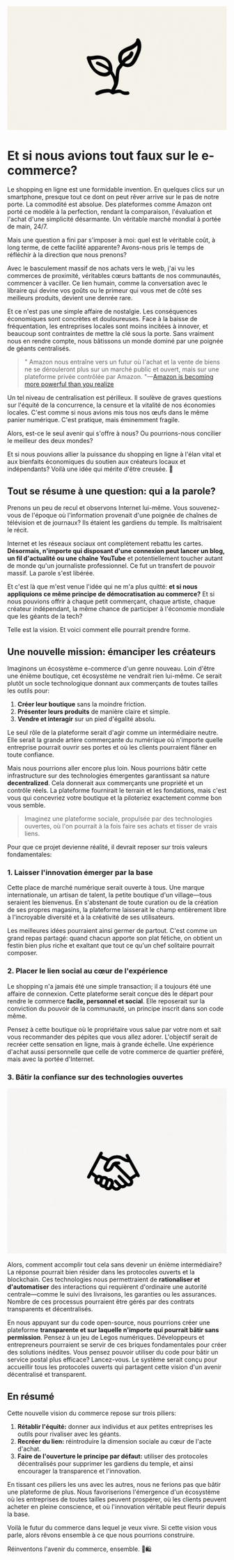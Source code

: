 ![](assets/thumbnail.jpg)

# Et si nous avions tout faux sur le e-commerce?

Le shopping en ligne est une formidable invention. En quelques clics sur un smartphone, presque tout ce dont on peut rêver arrive sur le pas de notre porte. La commodité est absolue. Des plateformes comme Amazon ont porté ce modèle à la perfection, rendant la comparaison, l'évaluation et l'achat d'une simplicité désarmante. Un véritable marché mondial à portée de main, 24/7.

Mais une question a fini par s'imposer à moi: quel est le véritable coût, à long terme, de cette facilité apparente? Avons-nous pris le temps de réfléchir à la direction que nous prenons?

Avec le basculement massif de nos achats vers le web, j'ai vu les commerces de proximité, véritables cœurs battants de nos communautés, commencer à vaciller. Ce lien humain, comme la conversation avec le libraire qui devine vos goûts ou le primeur qui vous met de côté ses meilleurs produits, devient une denrée rare.

Et ce n'est pas une simple affaire de nostalgie. Les conséquences économiques sont concrètes et douloureuses. Face à la baisse de fréquentation, les entreprises locales sont moins incitées à innover, et beaucoup sont contraintes de mettre la clé sous la porte. Sans vraiment nous en rendre compte, nous bâtissons un monde dominé par une poignée de géants centralisés.

> " Amazon nous entraîne vers un futur où l'achat et la vente de biens ne se dérouleront plus sur un marché public et ouvert, mais sur une plateforme privée contrôlée par Amazon. "—[Amazon is becoming more powerful than you realize](https://medium.com/s/2069/amazon-is-becoming-more-powerful-than-you-realize-2093d6860886)

Un tel niveau de centralisation est périlleux. Il soulève de graves questions sur l'équité de la concurrence, la censure et la vitalité de nos économies locales. C'est comme si nous avions mis tous nos œufs dans le même panier numérique. C'est pratique, mais éminemment fragile.

Alors, est-ce le seul avenir qui s'offre à nous? Ou pourrions-nous concilier le meilleur des deux mondes?

Et si nous pouvions allier la puissance du shopping en ligne à l'élan vital et aux bienfaits économiques du soutien aux créateurs locaux et indépendants? Voilà une idée qui mérite d'être creusée. 🌱

## Tout se résume à une question: qui a la parole?

Prenons un peu de recul et observons Internet lui-même. Vous souvenez-vous de l'époque où l'information provenait d'une poignée de chaînes de télévision et de journaux? Ils étaient les gardiens du temple. Ils maîtrisaient le récit.

Internet et les réseaux sociaux ont complètement rebattu les cartes. **Désormais, n'importe qui disposant d'une connexion peut lancer un blog, un fil d'actualité ou une chaîne YouTube** et potentiellement toucher autant de monde qu'un journaliste professionnel. Ce fut un transfert de pouvoir massif. La parole s'est libérée.

Et c'est là que m'est venue l'idée qui ne m'a plus quitté: **et si nous appliquions ce même principe de démocratisation au commerce?** Et si nous pouvions offrir à chaque petit commerçant, chaque artiste, chaque créateur indépendant, la même chance de participer à l'économie mondiale que les géants de la tech?

Telle est la vision. Et voici comment elle pourrait prendre forme.

## Une nouvelle mission: émanciper les créateurs

Imaginons un écosystème e-commerce d'un genre nouveau. Loin d'être une énième boutique, cet écosystème ne vendrait rien lui-même. Ce serait plutôt un socle technologique donnant aux commerçants de toutes tailles les outils pour:

1. **Créer leur boutique** sans la moindre friction.
2. **Présenter leurs produits** de manière claire et simple.
3. **Vendre et interagir** sur un pied d'égalité absolu.

Le seul rôle de la plateforme serait d'agir comme un intermédiaire neutre. Elle serait la grande artère commerçante du numérique où n'importe quelle entreprise pourrait ouvrir ses portes et où les clients pourraient flâner en toute confiance.

Mais nous pourrions aller encore plus loin. Nous pourrions bâtir cette infrastructure sur des technologies émergentes garantissant sa nature **decentralized**. Cela donnerait aux commerçants une propriété et un contrôle réels. La plateforme fournirait le terrain et les fondations, mais c'est vous qui concevriez votre boutique et la piloteriez exactement comme bon vous semble.

> Imaginez une plateforme sociale, propulsée par des technologies ouvertes, où l'on pourrait à la fois faire ses achats et tisser de vrais liens.

Pour que ce projet devienne réalité, il devrait reposer sur trois valeurs fondamentales:

### 1. Laisser l'innovation émerger par la base

Cette place de marché numérique serait ouverte à tous. Une marque internationale, un artisan de talent, la petite boutique d'un village—tous seraient les bienvenus. En s'abstenant de toute curation ou de la création de ses propres magasins, la plateforme laisserait le champ entièrement libre à l'incroyable diversité et à la créativité de ses utilisateurs.

Les meilleures idées pourraient ainsi germer de partout. C'est comme un grand repas partagé: quand chacun apporte son plat fétiche, on obtient un festin bien plus riche et exaltant que tout ce qu'un chef solitaire pourrait composer.

### 2. Placer le lien social au cœur de l'expérience

Le shopping n'a jamais été une simple transaction; il a toujours été une affaire de connexion. Cette plateforme serait conçue dès le départ pour rendre le commerce **facile, personnel et social**. Elle reposerait sur la conviction du pouvoir de la communauté, un principe inscrit dans son code même.

Pensez à cette boutique où le propriétaire vous salue par votre nom et sait vous recommander des pépites que vous allez adorer. L'objectif serait de recréer cette sensation en ligne, mais à grande échelle. Une expérience d'achat aussi personnelle que celle de votre commerce de quartier préféré, mais avec la portée d'Internet.

### 3. Bâtir la confiance sur des technologies ouvertes

![](assets/handshake.jpg)

Alors, comment accomplir tout cela sans devenir un énième intermédiaire? La réponse pourrait bien résider dans les protocoles ouverts et la blockchain. Ces technologies nous permettraient de **rationaliser et d'automatiser** des interactions qui requièrent d'ordinaire une autorité centrale—comme le suivi des livraisons, les garanties ou les assurances. Nombre de ces processus pourraient être gérés par des contrats transparents et décentralisés.

En nous appuyant sur du code open-source, nous pourrions créer une plateforme **transparente et sur laquelle n'importe qui pourrait bâtir sans permission**. Pensez à un jeu de Legos numériques. Développeurs et entrepreneurs pourraient se servir de ces briques fondamentales pour créer des solutions inédites. Vous pensez pouvoir utiliser du code pour bâtir un service postal plus efficace? Lancez-vous. Le système serait conçu pour accueillir tous les protocoles ouverts qui partagent cette vision d'un avenir décentralisé et transparent.

## En résumé

Cette nouvelle vision du commerce repose sur trois piliers:

1. **Rétablir l'équité:** donner aux individus et aux petites entreprises les outils pour rivaliser avec les géants.
2. **Recréer du lien:** réintroduire la dimension sociale au cœur de l'acte d'achat.
3. **Faire de l'ouverture le principe par défaut:** utiliser des protocoles décentralisés pour supprimer les gardiens du temple, et ainsi encourager la transparence et l'innovation.

En tissant ces piliers les uns avec les autres, nous ne ferions pas que bâtir une plateforme de plus. Nous favoriserions l'émergence d'un écosystème où les entreprises de toutes tailles peuvent prospérer, où les clients peuvent acheter en pleine conscience, et où l'innovation véritable peut fleurir depuis la base.

Voilà le futur du commerce dans lequel je veux vivre. Si cette vision vous parle, alors rêvons ensemble à ce que nous pourrions construire.

Réinventons l'avenir du commerce, ensemble. 🚀🛍️
